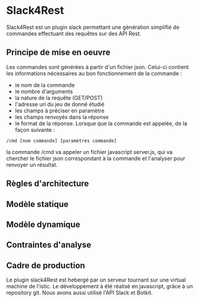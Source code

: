 # Slack4Rest
Slack4Rest est un plugin slack permettant une génération simplifié de commandes effectuant des requêtes sur des API Rest.

## Principe de mise en oeuvre
Les commandes sont générées à partir d'un fichier json. Celui-ci contient les informations nécessaires au bon fonctionnement de la commande :
- le nom de la commande
- le nombre d'arguments
- la nature de la requête (GET/POST)
- l'adresse uri du jeu de donné étudié
- les champs à préciser en paramètre
- les champs renvoyés dans la réponse
- le format de la réponse.
Lorsque que la commande est appelée, de la façon suivante :
```
/cmd [nom commande] [paramètres commande]
```
la commande /cmd va appeler un fichier javascript server.js, qui va chercher le fichier json correspondant à la commande et l'analyser pour renvoyer un résultat.

## Règles d'architecture


## Modèle statique

## Modèle dynamique

## Contraintes d'analyse

## Cadre de production
Le plugin slack4Rest est hebergé par un serveur tournant sur une virtual machine de l'istic. Le développement à été réalisé en javascript, grâce à un repository git. Nous avons aussi utilisé l'API Slack et Botkit.

